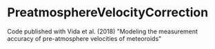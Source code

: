 # PreatmosphereVelocityCorrection
Code published with Vida et al. (2018) "Modeling the measurement accuracy of pre-atmosphere velocities of meteoroids"
